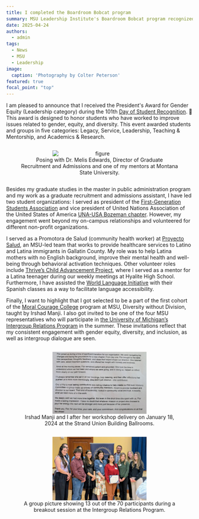 ```yaml
---
title: I completed the Boardroom Bobcat program
summary: MSU Leadership Institute's Boardroom Bobcat program recognized its latest cohort during Graduation celebration
date: 2025-04-24
authors:
  - admin
tags:
  - News
  - MSU
  - Leadership
image:
  caption: 'Photography by Colter Peterson'
featured: true
focal_point: "top"
---
```


 I am pleased to announce that I received the President's Award for Gender Equity (Leadership category) during the 101th [Day of Student Recognition](https://www.montana.edu/engagement/programs/dsr/). 🌟 This award is designed to honor students who have worked to improve issues related to gender, equity, and diversity. This event awarded students and groups in five categories: Legacy, Service, Leadership, Teaching & Mentorship, and Academics & Research.  

 <div style="display: flex; justify-content: center;">
  <figure style="text-align: center;">
    <img src="a.jpg" alt="figure" width="60%" style="margin-left: auto; margin-right: auto; display: block;">
    <figcaption>Posing with Dr. Melis Edwards, Director of Graduate Recruitment and Admissions and one of my mentors at Montana State University.
  </figcaption>
  </figure>
 </div>

 Besides my graduate studies in the master in public administration program and my work as a graduate recruitment and admissions assistant, I have led two student organizations: I served as president of the [First-Generation Students Association](https://www.instagram.com/msu_firstgenerationstudents/) and vice president of United Nations Association of the United States of America [UNA-USA Bozeman chapter](https://www.instagram.com/unausamontanastate/). However, my engagement went beyond my on-campus relationships and volunteered for different non-profit organizations.

 I served as a Promotora de Salud (community health worker) at [Proyecto Salud](https://www.montana.edu/nursing/salud/), an MSU-led team that works to provide healthcare services to Latino and Latina immigrants in Gallatin County. My role was to help Latina mothers with no English background, improve their mental health and well-being through behavioral activation techniques. Other volunteer roles include [Thrive’s Child Advancement Project](https://allthrive.org/programs/child-advancement-project/), where I served as a mentor for a Latina teenager during our weekly meetings at Hyalite High School. Furthermore, I have assisted the [World Language Initiative](https://www.wlimt.org/) with their Spanish classes as a way to facilitate language accessibility. 

 Finally, I want to highlight that I got selected to be a part of the first cohort of the [Moral Courage College](https://www.moralcourage.com/) program at MSU, Diversity without Division, taught by Irshad Manji. I also got invited to be one of the four MSU representatives who will participate in [the University of Michigan’s Intergroup Relations Program](https://igr.umich.edu/) in the summer. These invitations reflect that my consistent engagement with gender equity, diversity, and inclusion, as well as intergroup dialogue are seen.

<div style="display: flex; justify-content: center;">
  <figure style="text-align: center;">
    <img src="b.jpg" alt="figure" width="60%" style="margin-left: auto; margin-right: auto; display: block;">
    <figcaption>Irshad Manji and I after her workshop delivery on January 18, 2024 at the Strand Union Building Ballrooms. </figcaption>
  </figure>
</div>

<div style="display: flex; justify-content: center;">
  <figure style="text-align: center;">
    <img src="c.jpg" alt="figure" width="60%" style="margin-left: auto; margin-right: auto; display: block;">
    <figcaption>A group picture showing 13 out of the 70 participants during a breakout session at the Intergroup Relations Program. </figcaption>
  </figure>
</div>

